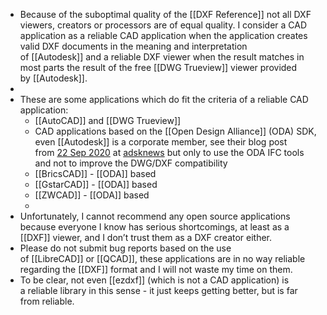 - Because of the suboptimal quality of the  [[DXF Reference]] not all DXF viewers, creators or processors are of equal quality. I consider a CAD application as a reliable CAD application when the application creates valid DXF documents in the meaning and interpretation of [[Autodesk]] and a reliable DXF viewer when the result matches in most parts the result of the free [[DWG Trueview]] viewer provided by [[Autodesk]].
-
- These are some applications which do fit the criteria of a reliable CAD application:
	- [[AutoCAD]] and [[DWG Trueview]]
	- CAD applications based on the [[Open Design Alliance]] (ODA) SDK, even [[Autodesk]] is a corporate member, see their blog post from [22 Sep 2020](https://adsknews.autodesk.com/news/open-design-alliance-membership) at [adsknews](https://adsknews.autodesk.com/) but only to use the ODA IFC tools and not to improve the DWG/DXF compatibility
	- [[BricsCAD]] - [[ODA]] based
	- [[GstarCAD]] - [[ODA]] based
	- [[ZWCAD]] - [[ODA]] based
	-
- Unfortunately, I cannot recommend any open source applications because everyone I know has serious shortcomings, at least as a [[DXF]] viewer, and I don’t trust them as a DXF creator either.
- Please do not submit bug reports based on the use of [[LibreCAD]] or [[QCAD]], these applications are in no way reliable regarding the [[DXF]] format and I will not waste my time on them.
- To be clear, not even [[ezdxf]] (which is not a CAD application) is a reliable library in this sense - it just keeps getting better, but is far from reliable.